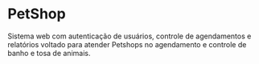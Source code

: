 # PetShop
Sistema web com autenticação de usuários, controle de agendamentos e relatórios voltado para atender Petshops no agendamento e controle de banho e tosa de animais.
